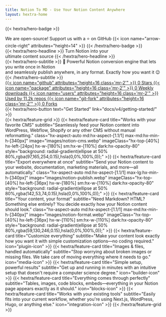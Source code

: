```yaml
---
title: Notion To MD - Use Your Notion Content Anywhere
layout: hextra-home
---
```


<script src="https://cdn.tailwindcss.com"></script>
<script>
  tailwind.config = {
    darkMode: ['class', 'html[class~="dark"]']
  }
</script>

{{< hextra/hero-badge >}}

  <div class="hx-w-2 hx-h-2 hx-rounded-full hx-bg-primary-400"></div>
  <span>We are open-source! Support us with a ⭐ on GitHub</span>
  {{< icon name="arrow-circle-right" attributes="height=14" >}}
{{< /hextra/hero-badge >}}

<div class="hx-mt-6 hx-mb-6">
{{< hextra/hero-headline >}}
  Turn Notion into your&nbsp;<br class="sm:hx-block hx-hidden" />ultimate content source
{{< /hextra/hero-headline >}}
</div>
<div class="hx-mb-12">
{{< hextra/hero-subtitle >}}
  💪 Powerful Notion conversion engine that lets you write once in Notion&nbsp;<br class="sm:hx-block hx-hidden" />and seamlessly publish anywhere, in any format. Exactly how you want it 😉
{{< /hextra/hero-subtitle >}}
</div>

<!-- Social Proof Section -->
<div class="flex flex-wrap justify-center gap-4 mb-12">
  <!-- GitHub Stars Badge (blue tint) -->
  <a href="https://github.com/souvikinator/notion-to-md" class="flex items-center px-4 py-2 rounded-full bg-blue-50/80 dark:bg-blue-900/30 text-blue-700 dark:text-blue-300 border border-blue-200/50 dark:border-blue-700/30 transition-all duration-200 hover:bg-blue-100/90 dark:hover:bg-blue-800/40 backdrop-blur-sm" target="_blank" rel="noopener noreferrer">
    {{< icon name="github" attributes="height=16 class='mr-2'" >}}
    <span class="font-semibold"><span id="github-stars">0</span> Stars</span>
  </a>
  
  <!-- NPM Downloads Badge (green tint) -->
  <a href="https://www.npmjs.com/package/notion-to-md" class="flex items-center px-4 py-2 rounded-full bg-green-50/80 dark:bg-green-900/30 text-green-700 dark:text-green-300 border border-green-200/50 dark:border-green-700/30 transition-all duration-200 hover:bg-green-100/90 dark:hover:bg-green-800/40 backdrop-blur-sm" target="_blank" rel="noopener noreferrer">
    {{< icon name="package" attributes="height=16 class='mr-2'" >}}
    <span class="font-semibold"><span id="npm-downloads">0</span> Weekly downloads</span>
  </a>
  
  <!-- Dependents Badge (purple tint) -->
  <a href="https://github.com/souvikinator/notion-to-md/network/dependents" class="flex items-center px-4 py-2 rounded-full bg-purple-50/80 dark:bg-purple-900/30 text-purple-700 dark:text-purple-300 border border-purple-200/50 dark:border-purple-700/30 transition-all duration-200 hover:bg-purple-100/90 dark:hover:bg-purple-800/40 backdrop-blur-sm" target="_blank" rel="noopener noreferrer">
    {{< icon name="users" attributes="height=16 class='mr-2'" >}}
    <span class="font-semibold">Used by <span id="github-dependents">11.2k</span> repos</span>
  </a>

  <!-- Forks Badge (amber tint) -->
  <a href="https://github.com/souvikinator/notion-to-md/network/members" class="flex items-center px-4 py-2 rounded-full bg-amber-50/80 dark:bg-amber-900/30 text-amber-700 dark:text-amber-300 border border-amber-200/50 dark:border-amber-700/30 transition-all duration-200 hover:bg-amber-100/90 dark:hover:bg-amber-800/40 backdrop-blur-sm" target="_blank" rel="noopener noreferrer">
    {{< icon name="git-fork" attributes="height=16 class='mr-2'" >}}
    <span class="font-semibold"><span id="github-forks">0</span> Forks</span>
  </a>
</div>

<div class="hx-mb-6">
{{< hextra/hero-button text="Get Started" link="docs/v4/getting-started/" >}}
</div>

<!-- Add JavaScript to fetch real data -->
<script>
document.addEventListener('DOMContentLoaded', async function() {
  // Set default values to prevent disappearing numbers
  document.getElementById('github-stars').textContent = '1.3k';
  document.getElementById('github-forks').textContent = '100';
  document.getElementById('npm-downloads').textContent = '60k+';
  
  try {
    // Fetch GitHub repo data (stars and forks)
    fetch('https://api.github.com/repos/souvikinator/notion-to-md')
      .then(response => {
        if (!response.ok) throw new Error('GitHub API rate limit exceeded');
        return response.json();
      })
      .then(data => {
        document.getElementById('github-stars').textContent = formatNumber(data.stargazers_count);
        document.getElementById('github-forks').textContent = formatNumber(data.forks_count);
      })
      .catch(error => console.warn('Error fetching GitHub data:', error));

    // Fetch npm weekly downloads
    fetch('https://api.npmjs.org/downloads/point/last-week/notion-to-md')
      .then(response => {
        if (!response.ok) throw new Error('NPM API rate limit exceeded');
        return response.json();
      })
      .then(data => {
        document.getElementById('npm-downloads').textContent = formatNumber(data.downloads);
      })
      .catch(error => console.warn('Error fetching NPM data:', error));
  } catch (error) {
    console.error('Error updating stats:', error);
  }

  // Helper function to format numbers
  function formatNumber(num) {
    if (!num || isNaN(num)) return '?';
    if (num >= 1000000) return (num / 1000000).toFixed(1) + 'M';
    if (num >= 1000) return (num / 1000).toFixed(1) + 'k';
    return num;
  }
});
</script>

<div class="hx-mt-6"></div>
{{< hextra/feature-grid >}}
  {{< hextra/feature-card
    title="Works with your favorite CMS"
    subtitle="Seamlessly feed your Notion content into WordPress, Webflow, Shopify or any other CMS without manual reformatting."
    class="hx-aspect-auto md:hx-aspect-[1.1/1] max-md:hx-min-h-[340px]"
    image="images/notion-cms.webp"
    imageClass="hx-top-[40%] hx-left-[24px] hx-w-[180%] sm:hx-w-[110%] dark:hx-opacity-80"
    style="background: radial-gradient(ellipse at 50% 80%,rgba(97,165,254,0.15),hsla(0,0%,100%,0));"
  >}}
  {{< hextra/feature-card
    title="Export everywhere at once"
    subtitle="Send your Notion content to your website, documentation, marketing materials, and more—all automatically."
    class="hx-aspect-auto md:hx-aspect-[1.1/1] max-lg:hx-min-h-[340px]"
    image="images/notion-publish.webp"
    imageClass="hx-top-[40%] hx-left-[36px] hx-w-[180%] sm:hx-w-[110%] dark:hx-opacity-80"
    style="background: radial-gradient(ellipse at 50% 80%,rgba(142,53,74,0.15),hsla(0,0%,100%,0));"
  >}}
  {{< hextra/feature-card
    title="Your content, your format"
    subtitle="Need Markdown? HTML? Something else entirely? You decide exactly how your Notion content should look."
    class="hx-aspect-auto md:hx-aspect-[1.1/1] max-md:hx-min-h-[340px]"
    image="images/notion-format.webp"
    imageClass="hx-top-[40%] hx-left-[36px] hx-w-[110%] sm:hx-w-[110%] dark:hx-opacity-80"
    style="background: radial-gradient(ellipse at 50% 80%,rgba(59,130,246,0.15),hsla(0,0%,100%,0));"
  >}}
  {{< hextra/feature-card
    title="Customize everything"
    subtitle="Make your content look exactly how you want it with simple customization options—no coding required."
    icon="plugin-icon"
  >}}
  {{< hextra/feature-card
    title="Images & files, handled automatically"
    subtitle="Stop worrying about broken images or missing files. We take care of moving everything where it needs to go."
    icon="media-icon"
  >}}
  {{< hextra/feature-card
    title="Simple setup, powerful results"
    subtitle="Get up and running in minutes with an intuitive setup that doesn't require a computer science degree."
    icon="builder-icon"
  >}}
  {{< hextra/feature-card
    title="Everything comes through perfectly"
    subtitle="Tables, images, code blocks, embeds—everything in your Notion page appears exactly as it should."
    icon="blocks-icon"
  >}}
  {{< hextra/feature-card
    title="Works with your existing tools"
    subtitle="Easily fits into your current workflow, whether you're using Next.js, WordPress, Hugo, or anything else."
    icon="integration-icon"
  >}}
{{< /hextra/feature-grid >}}
